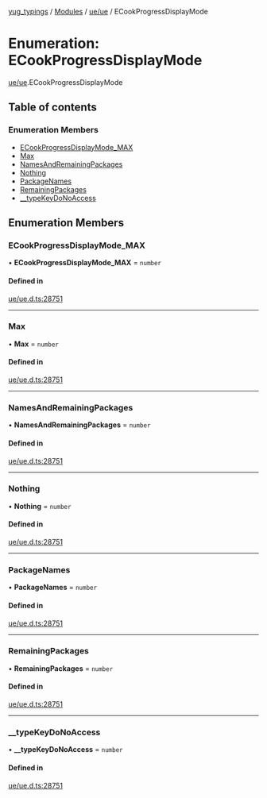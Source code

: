 [yug_typings](../README.md) / [Modules](../modules.md) / [ue/ue](../modules/ue_ue.md) / ECookProgressDisplayMode

# Enumeration: ECookProgressDisplayMode

[ue/ue](../modules/ue_ue.md).ECookProgressDisplayMode

## Table of contents

### Enumeration Members

- [ECookProgressDisplayMode\_MAX](ue_ue.ECookProgressDisplayMode.md#ecookprogressdisplaymode_max)
- [Max](ue_ue.ECookProgressDisplayMode.md#max)
- [NamesAndRemainingPackages](ue_ue.ECookProgressDisplayMode.md#namesandremainingpackages)
- [Nothing](ue_ue.ECookProgressDisplayMode.md#nothing)
- [PackageNames](ue_ue.ECookProgressDisplayMode.md#packagenames)
- [RemainingPackages](ue_ue.ECookProgressDisplayMode.md#remainingpackages)
- [\_\_typeKeyDoNoAccess](ue_ue.ECookProgressDisplayMode.md#__typekeydonoaccess)

## Enumeration Members

### ECookProgressDisplayMode\_MAX

• **ECookProgressDisplayMode\_MAX** = `number`

#### Defined in

[ue/ue.d.ts:28751](https://github.com/YugMetaverse/yug_typings/blob/25cad34/ue/ue.d.ts#L28751)

___

### Max

• **Max** = `number`

#### Defined in

[ue/ue.d.ts:28751](https://github.com/YugMetaverse/yug_typings/blob/25cad34/ue/ue.d.ts#L28751)

___

### NamesAndRemainingPackages

• **NamesAndRemainingPackages** = `number`

#### Defined in

[ue/ue.d.ts:28751](https://github.com/YugMetaverse/yug_typings/blob/25cad34/ue/ue.d.ts#L28751)

___

### Nothing

• **Nothing** = `number`

#### Defined in

[ue/ue.d.ts:28751](https://github.com/YugMetaverse/yug_typings/blob/25cad34/ue/ue.d.ts#L28751)

___

### PackageNames

• **PackageNames** = `number`

#### Defined in

[ue/ue.d.ts:28751](https://github.com/YugMetaverse/yug_typings/blob/25cad34/ue/ue.d.ts#L28751)

___

### RemainingPackages

• **RemainingPackages** = `number`

#### Defined in

[ue/ue.d.ts:28751](https://github.com/YugMetaverse/yug_typings/blob/25cad34/ue/ue.d.ts#L28751)

___

### \_\_typeKeyDoNoAccess

• **\_\_typeKeyDoNoAccess** = `number`

#### Defined in

[ue/ue.d.ts:28751](https://github.com/YugMetaverse/yug_typings/blob/25cad34/ue/ue.d.ts#L28751)
